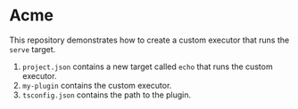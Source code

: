 # Acme

This repository demonstrates how to create a custom executor that runs the `serve` target.

1) `project.json` contains a new target called `echo` that runs the custom executor.
2) `my-plugin` contains the custom executor.
3) `tsconfig.json` contains the path to the plugin.